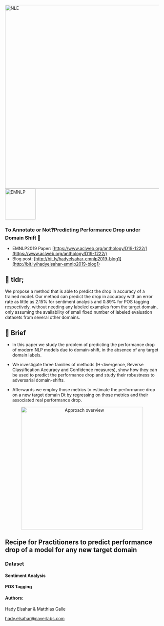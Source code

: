 
<img width="600" alt="NLE" src="https://i.imgur.com/488nYbr.jpg">  <img display="inline" width="100" alt="EMNLP" src="https://i.imgur.com/8c0QJBF.jpg">
### To Annotate or Not:question:Predicting Performance Drop under Domain Shift :mag_right:
- EMNLP2019 Paper: [https://www.aclweb.org/anthology/D19-1222/](https://www.aclweb.org/anthology/D19-1222/)
- Blog post: [http://bit.ly/hadyelsahar-emnlp2019-blog1](http://bit.ly/hadyelsahar-emnlp2019-blog1)

## :pill: tldr;
We propose a method that is able to predict the drop in accuracy of a trained model. Our method can predict the drop in accuracy with an error rate as little as 2.15% for sentiment analysis and 0.89% for POS tagging respectively, without needing any labeled examples from the target domain, only assuming the availability of small fixed number of labeled evaluation datasets from several other domains. 

## :small_red_triangle_down: Brief

* In this paper we study the problem of predicting the performance drop of modern NLP models due to domain-shift, in the absence of any target domain labels. 

* We investigate three families of methods (H-divergence, Reverse Classification Accuracy and Confidence measures), show how they can be used to predict the performance drop and study their robustness to adversarial domain-shifts.

* Afterwards we employ those metrics to estimate the performance drop on a new target domain Dt by regressing on those metrics and their associated real performance drop. 

<p align="center"> <img width="400" alt="Approach overview" src="https://i.imgur.com/pmKzp4W.png"> </p>


## Recipe for Practitioners to predict performance drop of a model for any new target domain


### Dataset
#### Sentiment Analysis
#### POS Tagging



#### Authors:

Hady Elsahar & Matthias Galle

hady.elsahar@naverlabs.com
